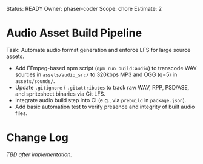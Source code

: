 Status: READY
Owner: phaser-coder
Scope: chore
Estimate: 2

# Audio Asset Build Pipeline

Task: Automate audio format generation and enforce LFS for large source assets.
  - Add FFmpeg-based npm script (`npm run build:audio`) to transcode WAV sources in `assets/audio_src/` to 320kbps MP3 and OGG (q=5) in `assets/sounds/`.
  - Update `.gitignore` / `.gitattributes` to track raw WAV, RPP, PSD/ASE, and spritesheet binaries via Git LFS.
  - Integrate audio build step into CI (e.g., via `prebuild` in `package.json`).
  - Add basic automation test to verify presence and integrity of built audio files.

# Change Log
*TBD after implementation.*
